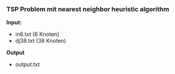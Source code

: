 ### TSP Problem mit nearest neighbor heuristic algorithm

**Input:**
* in6.txt (6 Knoten)
* dj38.txt (38 Knoten)

**Output**
* output.txt
